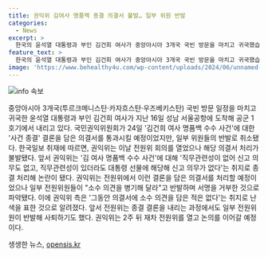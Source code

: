 ```yaml
---
title: 권익위 김여사 명품백 종결 의결서 불발… 일부 위원 반발
categories:
  - News
excerpt: >
  한국의 윤석열 대통령과 부인 김건희 여사가 중앙아시아 3개국 국빈 방문을 마치고 귀국했습니다. 그들의 귀국은 국민권익위원회의 김건희 여사 명품백 수수 사건 의결서가 일부 위원들의 반발로 취소된 후였습니다. 권익위는 결론을 담은 의결서를 처리하기 위해 전원위 회의를 열었지만, 일부 전원위원들의 반발로 처리가 불발되었습니다. 권익위는 이에 대한 난색을 표하며 2주 뒤 재차 회의를 열기로 했습니다.
feature_text: >
  한국의 윤석열 대통령과 부인 김건희 여사가 중앙아시아 3개국 국빈 방문을 마치고 귀국했습니다. 그들의 귀국은 국민권익위원회의 김건희 여사 명품백 수수 사건 의결서가 일부 위원들의 반발로 취소된 후였습니다. 권익위는 결론을 담은 의결서를 처리하기 위해 전원위 회의를 열었지만, 일부 전원위원들의 반발로 처리가 불발되었습니다. 권익위는 이에 대한 난색을 표하며 2주 뒤 재차 회의를 열기로 했습니다.
image: 'https://www.behealthy4u.com/wp-content/uploads/2024/06/unnamed-file.png'
---
```


<p><img src="https://www.behealthy4u.com/wp-content/uploads/2024/06/unnamed-file.png" alt="info 속보" /></p>

<p data-ke-size="size16">중앙아시아 3개국(투르크메니스탄·카자흐스탄·우즈베키스탄) 국빈 방문 일정을 마치고 귀국한 윤석열 대통령과 부인 김건희 여사가 지난 16일 성남 서울공항에 도착해 공군 1호기에서 내리고 있다.  국민권익위원회가 24일 '김건희 여사 명품백 수수 사건'에 대한 '사건 종결' 결론을 담은 의결서를 통과시킬 예정이었지만, 일부 위원들의 반발로 취소됐다. 한국일보 취재에 따르면, 권익위는 이날 전원위 회의를 열었으나  해당 의결서 처리가 불발됐다. 앞서 권익위는 '김 여사 명품백 수수 사건'에 대해 '직무관련성이 없어 신고 의무도 없고, 직무관련성이 있더라도 대통령 선물에 해당해 신고 의무가 없다'는 취지로 종결 처리해 논란이 됐다. 권익위는 전원위에서 이런 결론을 담은 의결서를 처리할 예정이었으나 일부 전원위원들이 "소수 의견을 병기해 달라"고 반발하며 서명을 거부한 것으로 파악됐다. 이에 권익위 측은 '그동안 의결서에 소수 의견을 담은 적은 없다'는 취지로 난색을 표한 것으로 알려졌다. 앞서 전원위는 종결 결론을 내리는 과정에서도 일부 전원위원이 반발해 사퇴하기도 했다. 권익위는 2주 뒤 재차 전원위를 열고 논의를 이어갈 예정이다.</p>
생생한 뉴스, <a href="https://opensis.kr" rel="dofollow">opensis.kr</a>


